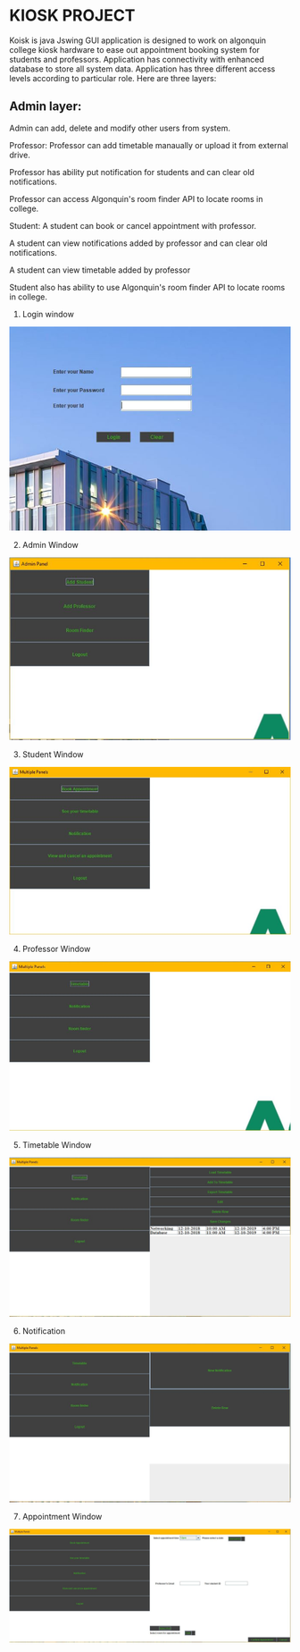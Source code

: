 # KIOSK PROJECT
Koisk is java Jswing GUI application is designed to work on algonquin college kiosk hardware to ease out appointment booking system for students and professors. Application has connectivity with enhanced database to store all system data.
Application has three different access levels according to particular role. Here are three layers:

Admin layer:
---------------
Admin can add, delete and modify other users from system.


Professor:
Professor can add timetable manaually or upload it from external drive.

Professor has ability put notification for students and can clear old notifications.

Professor can access Algonquin's room finder API to locate rooms in college.


Student:
A student can book or cancel appointment with professor.

A student can view notifications added by professor and can clear old notifications.

A student can view timetable added by professor

Student also has ability to use Algonquin's room finder API to locate rooms in college.




1. Login window

![alt text](https://github.com/Princedeep/Kiosk/blob/master/Project_Images/login.JPG)


2. Admin Window

![alt text](https://github.com/Princedeep/Kiosk/blob/master/Project_Images/admin.JPG)


3. Student Window

![alt text](https://github.com/Princedeep/Kiosk/blob/master/Project_Images/student.JPG)


4. Professor Window

![alt text](https://github.com/Princedeep/Kiosk/blob/master/Project_Images/professor.JPG)


5. Timetable Window

![alt text](https://github.com/Princedeep/Kiosk/blob/master/Project_Images/Timetable.JPG)


6. Notification

![alt text](https://github.com/Princedeep/Kiosk/blob/master/Project_Images/Notification.JPG)


7. Appointment Window

![alt text](https://github.com/Princedeep/Kiosk/blob/master/Project_Images/Appointment.JPG)
